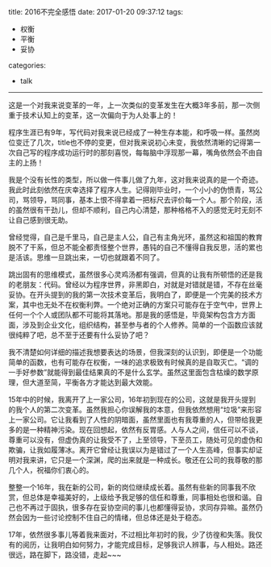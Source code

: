 title: 2016不完全感悟
date: 2017-01-20 09:37:12
tags:
- 权衡
- 平衡
- 妥协

categories: 
- talk
---

这是一个对我来说变革的一年，上一次类似的变革发生在大概3年多前，那一次侧重于技术认知上的变革，这一次偏向于为人处事上的！

程序生涯已有9年，写代码对我来说已经成了一种生存本能，和呼吸一样。虽然岗位变迁了几次，title也不停的变更，但对我来说初心未变，我依然清晰的记得第一次自己写的程序成功运行时的那刻喜悦，每每脑中浮现那一幕，嘴角依然会不由自主的上扬！

我是个没有长性的类型，所以做一件事儿做了九年，这对我来说真的是一个奇迹。我此时此刻依然在庆幸选择了程序人生。记得刚毕业时，一个小小的伪愤青，骂公司，骂领导，骂同事，基本上恨不得拿着一把标尺去评价每一个人。那个阶段，活的虽然很有干劲儿，但却不顺利，自己内心清楚，那种格格不入的感觉无时无刻不让自己感到很无助。

曾经觉得，自己是千里马，自己是主人公，自己有主角光环，虽然这和祖国的教育脱不了干系，但总不能全都责怪整个世界，愚钝的自己不懂得自我反思，活的累也是活该。思维一旦跳出来，一切也就跟着不同了。

跳出固有的思维模式，虽然很多心灵鸡汤都有强调，但真的让我有所顿悟的还是我的老朋友：代码。曾经以为程序世界，非黑即白，对就是对错就是错，不存在丝毫妥协。在开头提到的我的第一次技术变革后，我明白了，即便是一个完美的技术方案，其中也无处不在权衡利弊。一个绝对正确的方案只可能存在于空气中，世界上任何一个个人或团队都不可能将其落地。那是我的感悟是，毕竟架构包含方方面面，涉及到企业文化，组织结构，甚至参与者的个人修养。简单的一个函数应该就很纯粹了吧，总不至于还要有什么妥协了吧？

我不清楚如何详细的描述我想要表达的场景，但我深刻的认识到，即便是一个功能简单的函数，也有可能存在权衡，一味的追求极致有时候真的是自取灭亡。“调的一手好参数”就能得到最佳结果真的不是什么玄学。虽然这里面包含枯燥的数学原理，但大道至简，平衡各方才能达到最大效能。

15年中的时候，我离开了上一家公司，16年初到现在的公司，这就是我开头提到的我个人的第二次变革。虽然我担心你误解我的本意，但我依然想用“垃圾”来形容上一家公司。它让我看到了人性的阴暗面，虽然里面也有我尊重的人，但带给我更多的是一种精神污染。现在回想起，依然有反胃感。人与人之间，信任可以不谈，尊重可以没有，但虚伪真的让我受不了，上至领导，下至员工，随处可见的虚伪和欺骗，让我如履薄冰。离开它曾经让我误以为是错过了一个人生高峰，但事实却证明对我来讲，它只是一个深渊，爬的出来就是一种成长。敬还在公司的我尊敬的那几个人，祝福你们衷心的。

整整一个16年，我在新的公司，新的岗位继续成长着。虽然有些新的同事我不欣赏，但总体是幸福美好的，上级给予我足够的信任和尊重，同事相处也很和谐。自己也不再过于固执，很多存在妥协空间的事儿也都懂得妥协，求同存异嘛。虽然仍然会因为一些讨论控制不住自己的情绪，但总体还是处于稳态。

17年，依然很多事儿等着我来面对，不过相比年初时的我，少了彷徨和失落。我仅有的阅历，让我明白如何努力，才能完成目标，足够我识人辨事，与人相处。路还很远，路在脚下，路没错，走起~~~
